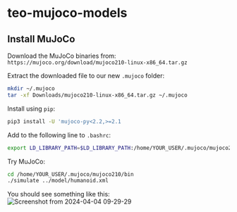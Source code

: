 # teo-mujoco-models

## Install MuJoCo
Download the MuJoCo binaries from: `https://mujoco.org/download/mujoco210-linux-x86_64.tar.gz`

Extract the downloaded file to our new `.mujoco` folder:
```bash
mkdir ~/.mujoco
tar -xf Downloads/mujoco210-linux-x86_64.tar.gz ~/.mujoco
```

Install using `pip`:
```bash
pip3 install -U 'mujoco-py<2.2,>=2.1
```

Add to the following line to `.bashrc`:
```bash
export LD_LIBRARY_PATH=$LD_LIBRARY_PATH:/home/YOUR_USER/.mujoco/mujoco210/bin
```

Try MuJoCo:
```bash
cd /home/YOUR_USER/.mujoco/mujoco210/bin
./simulate ../model/humanoid.xml 
```

You should see something like this:
![Screenshot from 2024-04-04 09-29-29](https://github.com/roboticslab-uc3m/teo-mujoco-models/assets/38068010/bf833a6f-d498-4b29-b0aa-5901ce868e5b)
